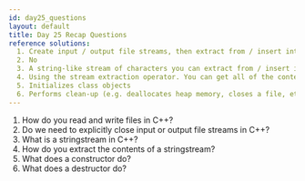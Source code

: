 ```yaml
---
id: day25_questions
layout: default
title: Day 25 Recap Questions
reference solutions:
  1. Create input / output file streams, then extract from / insert into the stream
  2. No
  3. A string-like stream of characters you can extract from / insert into
  4. Using the stream extraction operator. You can get all of the contents in a single string by using the the str method.
  5. Initializes class objects
  6. Performs clean-up (e.g. deallocates heap memory, closes a file, etc.)
---
```


1. How do you read and write files in C++?
2. Do we need to explicitly close input or output file streams in C++?
3. What is a stringstream in C++?
4. How do you extract the contents of a stringstream?
5. What does a constructor do?
6. What does a destructor do?

<!--
TODO: more iostream/fstream recap questions
-->
